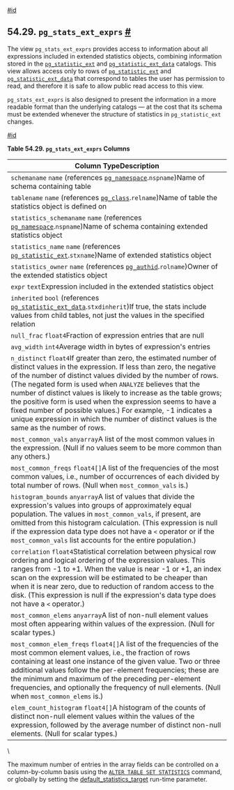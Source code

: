 [#id](#VIEW-PG-STATS-EXT-EXPRS)

## 54.29. `pg_stats_ext_exprs` [#](#VIEW-PG-STATS-EXT-EXPRS)



The view `pg_stats_ext_exprs` provides access to information about all expressions included in extended statistics objects, combining information stored in the [`pg_statistic_ext`](catalog-pg-statistic-ext) and [`pg_statistic_ext_data`](catalog-pg-statistic-ext-data) catalogs. This view allows access only to rows of [`pg_statistic_ext`](catalog-pg-statistic-ext) and [`pg_statistic_ext_data`](catalog-pg-statistic-ext-data) that correspond to tables the user has permission to read, and therefore it is safe to allow public read access to this view.

`pg_stats_ext_exprs` is also designed to present the information in a more readable format than the underlying catalogs — at the cost that its schema must be extended whenever the structure of statistics in `pg_statistic_ext` changes.

[#id](#id-1.10.5.33.5)

**Table 54.29. `pg_stats_ext_exprs` Columns**

| Column TypeDescription                                                                                                                                                                                                                                                                                                                                                                                                                                                                                                                                       |
| ------------------------------------------------------------------------------------------------------------------------------------------------------------------------------------------------------------------------------------------------------------------------------------------------------------------------------------------------------------------------------------------------------------------------------------------------------------------------------------------------------------------------------------------------------------ |
| `schemaname` `name` (references [`pg_namespace`](catalog-pg-namespace).`nspname`)Name of schema containing table                                                                                                                                                                                                                                                                                                                                                                                                                                        |
| `tablename` `name` (references [`pg_class`](catalog-pg-class).`relname`)Name of table the statistics object is defined on                                                                                                                                                                                                                                                                                                                                                                                                                               |
| `statistics_schemaname` `name` (references [`pg_namespace`](catalog-pg-namespace).`nspname`)Name of schema containing extended statistics object                                                                                                                                                                                                                                                                                                                                                                                                        |
| `statistics_name` `name` (references [`pg_statistic_ext`](catalog-pg-statistic-ext).`stxname`)Name of extended statistics object                                                                                                                                                                                                                                                                                                                                                                                                                        |
| `statistics_owner` `name` (references [`pg_authid`](catalog-pg-authid).`rolname`)Owner of the extended statistics object                                                                                                                                                                                                                                                                                                                                                                                                                                |
| `expr` `text`Expression included in the extended statistics object                                                                                                                                                                                                                                                                                                                                                                                                                                                                                           |
| `inherited` `bool` (references [`pg_statistic_ext_data`](catalog-pg-statistic-ext-data).`stxdinherit`)If true, the stats include values from child tables, not just the values in the specified relation                                                                                                                                                                                                                                                                                                                                                |
| `null_frac` `float4`Fraction of expression entries that are null                                                                                                                                                                                                                                                                                                                                                                                                                                                                                             |
| `avg_width` `int4`Average width in bytes of expression's entries                                                                                                                                                                                                                                                                                                                                                                                                                                                                                             |
| `n_distinct` `float4`If greater than zero, the estimated number of distinct values in the expression. If less than zero, the negative of the number of distinct values divided by the number of rows. (The negated form is used when `ANALYZE` believes that the number of distinct values is likely to increase as the table grows; the positive form is used when the expression seems to have a fixed number of possible values.) For example, -1 indicates a unique expression in which the number of distinct values is the same as the number of rows. |
| `most_common_vals` `anyarray`A list of the most common values in the expression. (Null if no values seem to be more common than any others.)                                                                                                                                                                                                                                                                                                                                                                                                                 |
| `most_common_freqs` `float4[]`A list of the frequencies of the most common values, i.e., number of occurrences of each divided by total number of rows. (Null when `most_common_vals` is.)                                                                                                                                                                                                                                                                                                                                                                   |
| `histogram_bounds` `anyarray`A list of values that divide the expression's values into groups of approximately equal population. The values in `most_common_vals`, if present, are omitted from this histogram calculation. (This expression is null if the expression data type does not have a `<` operator or if the `most_common_vals` list accounts for the entire population.)                                                                                                                                                                         |
| `correlation` `float4`Statistical correlation between physical row ordering and logical ordering of the expression values. This ranges from -1 to +1. When the value is near -1 or +1, an index scan on the expression will be estimated to be cheaper than when it is near zero, due to reduction of random access to the disk. (This expression is null if the expression's data type does not have a `<` operator.)                                                                                                                                       |
| `most_common_elems` `anyarray`A list of non-null element values most often appearing within values of the expression. (Null for scalar types.)                                                                                                                                                                                                                                                                                                                                                                                                               |
| `most_common_elem_freqs` `float4[]`A list of the frequencies of the most common element values, i.e., the fraction of rows containing at least one instance of the given value. Two or three additional values follow the per-element frequencies; these are the minimum and maximum of the preceding per-element frequencies, and optionally the frequency of null elements. (Null when `most_common_elems` is.)                                                                                                                                            |
| `elem_count_histogram` `float4[]`A histogram of the counts of distinct non-null element values within the values of the expression, followed by the average number of distinct non-null elements. (Null for scalar types.)                                                                                                                                                                                                                                                                                                                                   |

\


The maximum number of entries in the array fields can be controlled on a column-by-column basis using the [`ALTER TABLE SET STATISTICS`](sql-altertable) command, or globally by setting the [default\_statistics\_target](runtime-config-query#GUC-DEFAULT-STATISTICS-TARGET) run-time parameter.